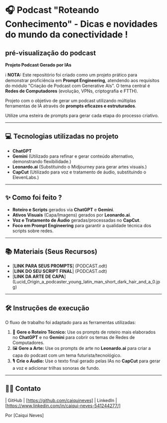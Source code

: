 # 🎧 Podcast "Roteando Conhecimento" - Dicas e novidades do mundo da conectividade !

## pré-visualização do podcast

**Projeto Podcast Gerado por IAs**

ℹ️ **NOTA:** Este repositório foi criado como um projeto prático para demonstrar proficiência em **Prompt Engineering**, atendendo aos requisitos do módulo "Criação de Podcast com Generative AIs". O tema central é **Redes de Computadores** (evolução, VPNs, criptografia e FTTH).

Projeto com o objetivo de gerar um podcast utilizando múltiplas ferramentas de IA através de **prompts eficazes e estruturados**.

Utilize uma esteira de prompts para gerar cada etapa do processo criativo.

---

## 💻 Tecnologias utilizadas no projeto

- **ChatGPT**
- **Gemini** (Utilizado para refinar e gerar conteúdo alternativo, demonstrando flexibilidade.)
- **Leonardo.ai** (Substituindo o Midjourney para gerar artes visuais.)
- **CapCut** (Utilizado para voz e tratamento de áudio, substituindo o ElevenLabs.)

---

## ✨ Como foi feito ?

- **Roteiro e Scripts** gerados via **ChatGPT** e **Gemini**.
- **Ativos Visuais** (Capa/Imagens) gerados por **Leonardo.ai**.
- **Voz e Tratamento de Áudio** geradas/processadas no **CapCut**.
- **Foco em Prompt Engineering** para garantir a qualidade técnica dos scripts sobre redes.

---

## 📚 Materiais (Seus Recursos)

- [**LINK PARA SEUS PROMPTS**] (PODCAST.odt)
- [**LINK DO SEU SCRIPT FINAL**] (PODCAST.odt)
- [**LINK DA ARTE DE CAPA**] (Lucid_Origin_a_podcaster_young_latin_man_short_dark_hair_and_a_0.jpg)

---

## 🛠️ Instruções de execução

O fluxo de trabalho foi adaptado para as ferramentas utilizadas:

1. 🤖 **Gere o Roteiro Técnico:** Use os prompts de roteiro mais elaborados no **ChatGPT** e no **Gemini** para cobrir os temas de Redes de Computadores.
2. 🖼️ **Gere a Arte:** Use os prompts de arte no **Leonardo.ai** para criar a capa do podcast com um tema futurista/tecnológico.
3. 🎙️ **Crie o Áudio:** Use o texto final gerado pelas IAs no **CapCut** para gerar a voz e adicionar trilhas sonoras de fundo.

---

## 👨‍💻  Contato


| GitHub | [https://github.com/caiquineves]
| LinkedIn | [https://www.linkedin.com/in/caiqui-neves-541244277/]

Por [Caiqui Neves]
